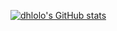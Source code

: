 [![dhlolo's GitHub stats](https://github-readme-stats.vercel.app/api?username=dhlolo)](https://github.com/dhlolo/dhlolo)